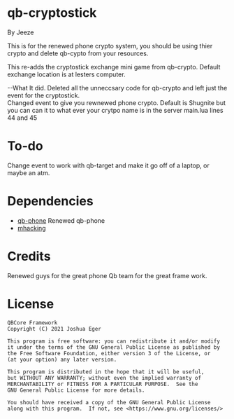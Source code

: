 # qb-cryptostick
By Jeeze

This is for the renewed phone crypto system, you should be using thier crypto and delete qb-cypto from your resources. 

This re-adds the cryptostick exchange mini game from qb-crypto.   Default exchange location is at lesters computer.

--What It did.
Deleted all the unneccsary code for qb-crypto and left just the event for the cryptostick.  
Changed event to give you rewnewed phone crypto.  Default is Shugnite but you can can it to what ever your crytpo name is in the server main.lua lines 44 and 45


# To-do
Change event to work with qb-target and make it go off of a laptop,  or maybe an atm.


# Dependencies
- [qb-phone](https://github.com/Renewed-Scripts/qb-phone)  Renewed qb-phone
- [mhacking](https://github.com/qbcore-framework/mhacking)

# Credits
Renewed guys for the great phone
Qb team for the great frame work.


# License

    QBCore Framework
    Copyright (C) 2021 Joshua Eger

    This program is free software: you can redistribute it and/or modify
    it under the terms of the GNU General Public License as published by
    the Free Software Foundation, either version 3 of the License, or
    (at your option) any later version.

    This program is distributed in the hope that it will be useful,
    but WITHOUT ANY WARRANTY; without even the implied warranty of
    MERCHANTABILITY or FITNESS FOR A PARTICULAR PURPOSE.  See the
    GNU General Public License for more details.

    You should have received a copy of the GNU General Public License
    along with this program.  If not, see <https://www.gnu.org/licenses/>
